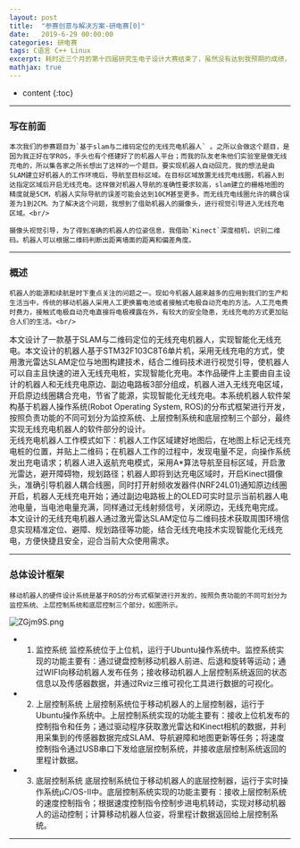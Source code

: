 ```yaml
---
layout: post
title:  "参赛创意与解决方案-研电赛[0]"
date:   2019-6-29 00:00:00
categories: 研电赛
tags: C语言 C++ Linux
excerpt: 耗时近三个月的第十四届研究生电子设计大赛结束了，虽然没有达到我预期的成绩，但深入了解了ROS机器人操作系统，回顾了单片机嵌入式的开发和电路的知识，也算有所得吧~
mathjax: true
---
```

* content
{:toc}
---



### 写在前面

    本次我们的参赛题目为`基于slam与二维码定位的无线充电机器人` 。之所以会做这个题目，是因为我正好在学ROS，手头也有个搭建好了的机器人平台；而我的队友老朱他们实验室是做无线充电的，所以集各家之所长想出了这样的一个题目。要实现机器人自动回充，我的想法是由SLAM建立好机器人的工作环境后，导航至目标区域。在目标区域放置无线充电线圈，机器人到达指定区域后开启无线充电。这样做对机器人导航的准确性要求较高，slam建立的栅格地图的精度就是5CM，机器人实际导航的误差可能会达到10CM甚至更多。而无线充电线圈允许的耦合误差为1到2CM。为了解决这个问题，我想到了借助机器人的摄像头，进行视觉引导进入无线充电区域。<br/>

    摄像头视觉引导，为了得到准确的机器人的位姿信息，我借助`Kinect`深度相机，识别二维码。机器人可以根据二维码判断出距离墙面的距离和偏差角度。


---

### 概述



    机器人的能源和续航是时下重点关注的问题之一。现如今机器人越来越多的应用到我们的生产和生活当中，传统的移动机器人采用人工更换蓄电池或者接触式电极自动充电的方法。人工充电费时费力，接触式电极自动充电直接将电极裸露在外，有较大的安全隐患，无线充电的方式更加贴合人们的生活。<br/>
本文设计了一款基于SLAM与二维码定位的无线充电机器人，实现智能化无线充电。本文设计的机器人基于STM32F103C8T6单片机，采用无线充电的方式，使用激光雷达SLAM定位与地图构建技术，结合二维码技术进行视觉引导，使机器人可以自主且快速的进入无线充电桩，实现智能化充电。本作品硬件上主要由自主设计的机器人和无线充电原边、副边电路板3部分组成，机器人进入无线充电区域，开启原边线圈耦合充电，节省了能源，实现智能化无线充电。本系统机器人软件架构基于机器人操作系统(Robot Operating System, ROS)的分布式框架进行开发，按照负责功能的不同可划分为监控系统、上层控制系统和底层控制三个部分，最终实现无线充电机器人的软件部分的设计。<br/>
无线充电机器人工作模式如下：机器人工作区域建好地图后，在地图上标记无线充电桩的位置，并贴上二维码；在机器人工作的过程中，发现电量不足，向操作系统发出充电请求；机器人进入返航充电模式，采用A*算法导航至目标区域，开启激光雷达，避开障碍物，规划路径；机器人即将到达充电区域时，开启Kinect摄像头，准确引导机器人耦合线圈，同时打开射频收发器件(NRF24L01)通知原边线圈开启，机器人无线充电开始；通过副边电路板上的OLED可实时显示当前机器人电池电量，当电池电量充满，同样通过无线射频信号，关闭原边，无线充电完成。<br/>
本文设计的无线充电机器人通过激光雷达SLAM定位与二维码技术获取周围环境信息实现精准定位、避障、规划路径等功能，结合无线充电技术实现智能化无线充电，方便快捷且安全，迎合当前大众使用需求。<br/>



---

### 总体设计框架


    移动机器人的硬件设计系统是基于ROS的分布式框架进行开发的，按照负责功能的不同可划分为监控系统、上层控制系统和底层控制三个部分，如图所示。


![ZGjm9S.png](https://s2.ax1x.com/2019/07/02/ZGjm9S.png)



- 1.	监控系统
监控系统位于上位机，运行于Ubuntu操作系统中。监控系统实现的功能主要有：通过键盘控制移动机器人前进、后退和旋转等运动；通过WIFI向移动机器人发布任务；接收移动机器人上层控制系统返回的状态信息以及传感器数据，并通过Rviz三维可视化工具进行数据的可视化。<br/>
- 2.	上层控制系统
上层控制系统位于移动机器人的上层控制器，运行于Ubuntu操作系统中。上层控制系统实现的功能主要有：接收上位机发布的控制指令和任务；通过驱动程序获取激光雷达和Kinect相机的数据，并利用采集到的传感器数据完成SLAM、导航避障和地图更新等任务；将速度控制指令通过USB串口下发给底层控制系统，并接收底层控制系统返回的里程计数据。<br/>

- 3.	底层控制系统
底层控制系统位于移动机器人的底层控制器，运行于实时操作系统μC/OS-II中。底层控制系统实现的功能主要有：接收上层控制系统的速度控制指令；根据速度控制指令控制步进电机转动，实现对移动机器人的运动控制；计算移动机器人位姿，将里程计数据返回给上层控制系统。<br/>




---
